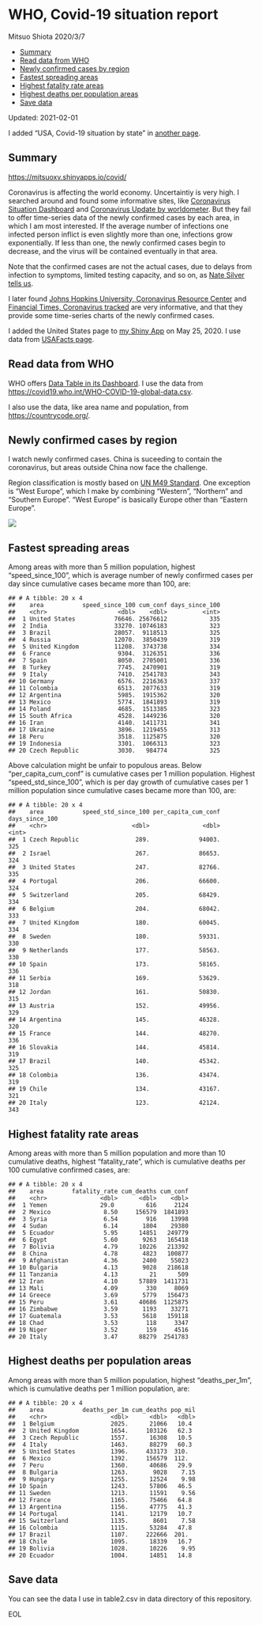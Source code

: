 WHO, Covid-19 situation report
================
Mitsuo Shiota
2020/3/7

-   [Summary](#summary)
-   [Read data from WHO](#read-data-from-who)
-   [Newly confirmed cases by region](#newly-confirmed-cases-by-region)
-   [Fastest spreading areas](#fastest-spreading-areas)
-   [Highest fatality rate areas](#highest-fatality-rate-areas)
-   [Highest deaths per population
    areas](#highest-deaths-per-population-areas)
-   [Save data](#save-data)

Updated: 2021-02-01

I added “USA, Covid-19 situation by state” in [another page](USA.md).

## Summary

<https://mitsuoxv.shinyapps.io/covid/>

Coronavirus is affecting the world economy. Uncertaintiy is very high. I
searched around and found some informative sites, like [Coronavirus
Situation
Dashboard](https://who.maps.arcgis.com/apps/opsdashboard/index.html#/c88e37cfc43b4ed3baf977d77e4a0667)
and [Coronavirus Update by
worldometer](https://www.worldometers.info/coronavirus/). But they fail
to offer time-series data of the newly confirmed cases by each area, in
which I am most interested. If the average number of infections one
infected person inflict is even slightly more than one, infections grow
exponentially. If less than one, the newly confirmed cases begin to
decrease, and the virus will be contained eventually in that area.

Note that the confirmed cases are not the actual cases, due to delays
from infection to symptoms, limited testing capacity, and so on, as
[Nate Silver tells
us](https://fivethirtyeight.com/features/coronavirus-case-counts-are-meaningless/).

I later found [Johns Hopkins University, Coronavirus Resource
Center](https://coronavirus.jhu.edu/) and [Financial Times, Coronavirus
tracked](https://www.ft.com/content/a26fbf7e-48f8-11ea-aeb3-955839e06441)
are very informative, and that they provide some time-series charts of
the newly confirmed cases.

I added the United States page to [my Shiny
App](https://mitsuoxv.shinyapps.io/covid/) on May 25, 2020. I use data
from [USAFacts
page](https://usafacts.org/visualizations/coronavirus-covid-19-spread-map/).

## Read data from WHO

WHO offers [Data Table in its Dashboard](https://covid19.who.int/table).
I use the data from
<https://covid19.who.int/WHO-COVID-19-global-data.csv>.

I also use the data, like area name and population, from
<https://countrycode.org/>.

## Newly confirmed cases by region

I watch newly confirmed cases. China is suceeding to contain the
coronavirus, but areas outside China now face the challenge.

Region classification is mostly based on [UN M49
Standard](https://unstats.un.org/unsd/methodology/m49/). One exception
is “West Europe”, which I make by combining “Western”, “Northern” and
“Southern Europe”. “West Europe” is basically Europe other than “Eastern
Europe”.

![](README_files/figure-gfm/chart-1.png)<!-- -->

## Fastest spreading areas

Among areas with more than 5 million population, highest
“speed\_since\_100”, which is average number of newly confirmed cases
per day since cumulative cases became more than 100, are:

    ## # A tibble: 20 x 4
    ##    area           speed_since_100 cum_conf days_since_100
    ##    <chr>                    <dbl>    <dbl>          <int>
    ##  1 United States           76646. 25676612            335
    ##  2 India                   33270. 10746183            323
    ##  3 Brazil                  28057.  9118513            325
    ##  4 Russia                  12070.  3850439            319
    ##  5 United Kingdom          11208.  3743738            334
    ##  6 France                   9304.  3126351            336
    ##  7 Spain                    8050.  2705001            336
    ##  8 Turkey                   7745.  2470901            319
    ##  9 Italy                    7410.  2541783            343
    ## 10 Germany                  6576.  2216363            337
    ## 11 Colombia                 6513.  2077633            319
    ## 12 Argentina                5985.  1915362            320
    ## 13 Mexico                   5774.  1841893            319
    ## 14 Poland                   4685.  1513385            323
    ## 15 South Africa             4528.  1449236            320
    ## 16 Iran                     4140.  1411731            341
    ## 17 Ukraine                  3896.  1219455            313
    ## 18 Peru                     3518.  1125875            320
    ## 19 Indonesia                3301.  1066313            323
    ## 20 Czech Republic           3030.   984774            325

Above calculation might be unfair to populous areas. Below
“per\_capita\_cum\_conf” is cumulative cases per 1 million population.
Highest “speed\_std\_since\_100”, which is per day growth of cumulative
cases per 1 million population since cumulative cases became more than
100, are:

    ## # A tibble: 20 x 4
    ##    area           speed_std_since_100 per_capita_cum_conf days_since_100
    ##    <chr>                        <dbl>               <dbl>          <int>
    ##  1 Czech Republic                289.              94003.            325
    ##  2 Israel                        267.              86653.            324
    ##  3 United States                 247.              82766.            335
    ##  4 Portugal                      206.              66600.            324
    ##  5 Switzerland                   205.              68429.            334
    ##  6 Belgium                       204.              68042.            333
    ##  7 United Kingdom                180.              60045.            334
    ##  8 Sweden                        180.              59331.            330
    ##  9 Netherlands                   177.              58563.            330
    ## 10 Spain                         173.              58165.            336
    ## 11 Serbia                        169.              53629.            318
    ## 12 Jordan                        161.              50830.            315
    ## 13 Austria                       152.              49956.            329
    ## 14 Argentina                     145.              46328.            320
    ## 15 France                        144.              48270.            336
    ## 16 Slovakia                      144.              45814.            319
    ## 17 Brazil                        140.              45342.            325
    ## 18 Colombia                      136.              43474.            319
    ## 19 Chile                         134.              43167.            321
    ## 20 Italy                         123.              42124.            343

## Highest fatality rate areas

Among areas with more than 5 million population and more than 10
cumulative deaths, highest “fatality\_rate”, which is cumulative deaths
per 100 cumulative confirmed cases, are:

    ## # A tibble: 20 x 4
    ##    area        fatality_rate cum_deaths cum_conf
    ##    <chr>               <dbl>      <dbl>    <dbl>
    ##  1 Yemen               29.0         616     2124
    ##  2 Mexico               8.50     156579  1841893
    ##  3 Syria                6.54        916    13998
    ##  4 Sudan                6.14       1804    29380
    ##  5 Ecuador              5.95      14851   249779
    ##  6 Egypt                5.60       9263   165418
    ##  7 Bolivia              4.79      10226   213392
    ##  8 China                4.78       4823   100877
    ##  9 Afghanistan          4.36       2400    55023
    ## 10 Bulgaria             4.13       9028   218618
    ## 11 Tanzania             4.13         21      509
    ## 12 Iran                 4.10      57889  1411731
    ## 13 Mali                 4.09        330     8069
    ## 14 Greece               3.69       5779   156473
    ## 15 Peru                 3.61      40686  1125875
    ## 16 Zimbabwe             3.59       1193    33271
    ## 17 Guatemala            3.53       5618   159118
    ## 18 Chad                 3.53        118     3347
    ## 19 Niger                3.52        159     4516
    ## 20 Italy                3.47      88279  2541783

## Highest deaths per population areas

Among areas with more than 5 million population, highest
“deaths\_per\_1m”, which is cumulative deaths per 1 million population,
are:

    ## # A tibble: 20 x 4
    ##    area           deaths_per_1m cum_deaths pop_mil
    ##    <chr>                  <dbl>      <dbl>   <dbl>
    ##  1 Belgium                2025.      21066   10.4 
    ##  2 United Kingdom         1654.     103126   62.3 
    ##  3 Czech Republic         1557.      16308   10.5 
    ##  4 Italy                  1463.      88279   60.3 
    ##  5 United States          1396.     433173  310.  
    ##  6 Mexico                 1392.     156579  112.  
    ##  7 Peru                   1360.      40686   29.9 
    ##  8 Bulgaria               1263.       9028    7.15
    ##  9 Hungary                1255.      12524    9.98
    ## 10 Spain                  1243.      57806   46.5 
    ## 11 Sweden                 1213.      11591    9.56
    ## 12 France                 1165.      75466   64.8 
    ## 13 Argentina              1156.      47775   41.3 
    ## 14 Portugal               1141.      12179   10.7 
    ## 15 Switzerland            1135.       8601    7.58
    ## 16 Colombia               1115.      53284   47.8 
    ## 17 Brazil                 1107.     222666  201.  
    ## 18 Chile                  1095.      18339   16.7 
    ## 19 Bolivia                1028.      10226    9.95
    ## 20 Ecuador                1004.      14851   14.8

## Save data

You can see the data I use in table2.csv in data directory of this
repository.

EOL
